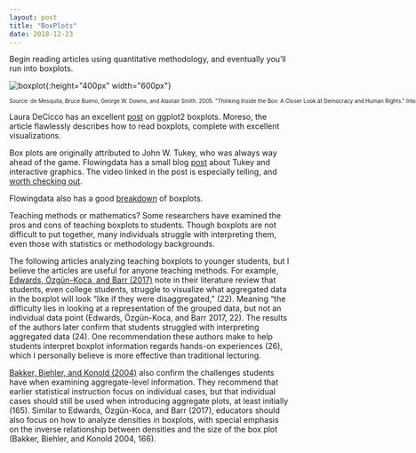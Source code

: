 ```yaml
---
layout: post
title: "BoxPlots"
date: 2018-12-23
---
```

Begin reading articles using quantitative methodology, and eventually you’ll run into boxplots. 

![boxplot](https://elizabethjuhasz.github.io/blog/boxplot.jpg){:height="400px" width="600px"}

<nobr><sub><sub>Source: de Mesquita, Bruce Bueno, George W. Downs, and Alastair Smith.  2005.  "Thinking Inside the Box: A Closer Look at  Democracy and Human Rights."  <I>International Studies Quarterly</I>49(3): 439-457. See Figure 1, (452).</sub></sub></nobr>

Laura DeCicco has an excellent [post](https://owi.usgs.gov/blog/boxplots/) on ggplot2 boxplots. Moreso, the article flawlessly describes how to read boxplots, complete with excellent visualizations.  

Box plots are originally attributed to John W. Tukey, who was always way ahead of the game.  Flowingdata has a small blog [post](https://flowingdata.com/2008/01/01/john-tukey-and-the-beginning-of-interactive-graphics/) about Tukey and interactive graphics. The video linked in the post is especially telling, and [worth checking out](https://www.youtube.com/watch?v=B7XoW2qiFUA).  

Flowingdata also has a good [breakdown](https://flowingdata.com/2008/02/15/how-to-read-and-use-a-box-and-whisker-plot/
) of boxplots.  

Teaching methods or mathematics? Some researchers have examined the pros and cons of teaching boxplots to students.  Though boxplots are not difficult to put together, many individuals struggle with interpreting them, even those with statistics or methodology backgrounds. 

The following articles analyzing teaching boxplots to younger students, but I believe the articles are useful for anyone teaching methods.  For example, [Edwards, Özgün-Koca, and Barr (2017)](https://tandfonline.com/doi/pdf/10.1080/10691898.2017.1288556?needAccess=true) note in their literature review that students, even college students, struggle to visualize what aggregated data in the boxplot will look “like if they were disaggregated,” (22). Meaning “the difficulty lies in looking at a representation of the grouped data, but not an individual data point (Edwards, Özgün-Koca, and Barr 2017, 22).  The results of the authors later confirm that students struggled with interpreting aggregated data (24).  One recommendation these authors make to help students interpret boxplot information regards hands-on experiences (26), which I personally believe is more effective than traditional lecturing.  

[Bakker, Biehler, and Konold (2004)](https://iase-web.org/documents/papers/rt2004/4.2_Bakker_etal.pdf) also confirm the challenges students have when examining aggregate-level information.  They recommend that earlier statistical instruction focus on individual cases, but that individual cases should still be used when introducing aggregate plots, at least initially (165). Similar to Edwards, Özgün-Koca, and Barr (2017), educators should also focus on how to analyze densities in boxplots, with special emphasis on the inverse relationship between densities and the size of the box plot (Bakker, Biehler, and Konold 2004, 166).
